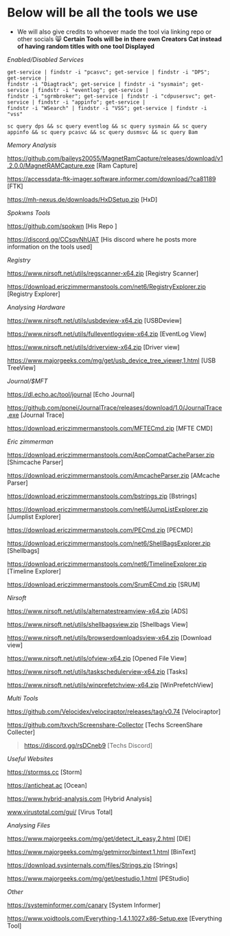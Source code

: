 # Below will be all the tools we use 
* We will also give credits to whoever made the tool via linking repo or other socials 😸
**Certain Tools will be in there own Creators Cat instead of having random titles with one tool Displayed**

_Enabled/Disabled Services_
```
get-service | findstr -i "pcasvc"; get-service | findstr -i "DPS"; get-service | 
findstr -i "Diagtrack"; get-service | findstr -i "sysmain"; get-service | findstr -i "eventlog"; get-service | 
findstr -i "sgrmbroker"; get-service | findstr -i "cdpusersvc"; get-service | findstr -i "appinfo"; get-service |
findstr -i "WSearch" | findstr -i "VSS"; get-service | findstr -i "vss"

sc query dps && sc query eventlog && sc query sysmain && sc query appinfo && sc query pcasvc && sc query dusmsvc && sc query Bam
```
_Memory Analysis_

https://github.com/baileys20055/MagnetRamCapture/releases/download/v1.2.0.0/MagnetRAMCapture.exe [Ram Capture]

https://accessdata-ftk-imager.software.informer.com/download/?ca81189 [FTK]

https://mh-nexus.de/downloads/HxDSetup.zip [HxD]

_Spokwns Tools_

https://github.com/spokwn [His Repo ]

https://discord.gg/CCsqvNhUAT [His discord where he posts more information on the tools used]

_Registry_

https://www.nirsoft.net/utils/regscanner-x64.zip [Registry Scanner] 

https://download.ericzimmermanstools.com/net6/RegistryExplorer.zip [Registry Explorer]

_Analysing Hardware_

https://www.nirsoft.net/utils/usbdeview-x64.zip [USBDeview]

https://www.nirsoft.net/utils/fulleventlogview-x64.zip [EventLog View]

https://www.nirsoft.net/utils/driverview-x64.zip [Driver view]

https://www.majorgeeks.com/mg/get/usb_device_tree_viewer,1.html [USB TreeView]

_Journal/$MFT_

https://dl.echo.ac/tool/journal [Echo Journal]

https://github.com/ponei/JournalTrace/releases/download/1.0/JournalTrace.exe [Journal Trace]

https://download.ericzimmermanstools.com/MFTECmd.zip [MFTE CMD]

_Eric zimmerman_

https://download.ericzimmermanstools.com/AppCompatCacheParser.zip [Shimcache Parser]

https://download.ericzimmermanstools.com/AmcacheParser.zip [AMcache Parser]

https://download.ericzimmermanstools.com/bstrings.zip [Bstrings]

https://download.ericzimmermanstools.com/net6/JumpListExplorer.zip [Jumplist Explorer]

https://download.ericzimmermanstools.com/PECmd.zip [PECMD]

https://download.ericzimmermanstools.com/net6/ShellBagsExplorer.zip [Shellbags]

https://download.ericzimmermanstools.com/net6/TimelineExplorer.zip [Timeline Explorer]

https://download.ericzimmermanstools.com/SrumECmd.zip [SRUM]


_Nirsoft_

https://www.nirsoft.net/utils/alternatestreamview-x64.zip [ADS]

https://www.nirsoft.net/utils/shellbagsview.zip [Shellbags View]

https://www.nirsoft.net/utils/browserdownloadsview-x64.zip [Download view]

https://www.nirsoft.net/utils/ofview-x64.zip [Opened File View]

https://www.nirsoft.net/utils/taskschedulerview-x64.zip [Tasks]

https://www.nirsoft.net/utils/winprefetchview-x64.zip [WinPrefetchView]

_Multi Tools_

https://github.com/Velocidex/velociraptor/releases/tag/v0.74 [Velociraptor]

https://github.com/txvch/Screenshare-Collector [Techs ScreenShare Collecter] 

> https://discord.gg/rsDCneb9 [Techs Discord]

_Useful Websites_

https://stormss.cc [Storm]

https://anticheat.ac [Ocean]

https://www.hybrid-analysis.com [Hybrid Analysis]

www.virustotal.com/gui/ [Virus Total]

_Analysing Files_

https://www.majorgeeks.com/mg/get/detect_it_easy,2.html [DIE]

https://www.majorgeeks.com/mg/getmirror/bintext,1.html [BinText]

https://download.sysinternals.com/files/Strings.zip [Strings]

https://www.majorgeeks.com/mg/get/pestudio,1.html [PEStudio]

_Other_

https://systeminformer.com/canary [System Informer]

https://www.voidtools.com/Everything-1.4.1.1027.x86-Setup.exe [Everything Tool]

